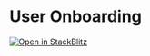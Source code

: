 # User Onboarding

[![Open in StackBlitz](https://developer.stackblitz.com/img/open_in_stackblitz.svg)](https://stackblitz.com/github/lens-protocol/lens-sdk/tree/next/examples/user-onboarding)
